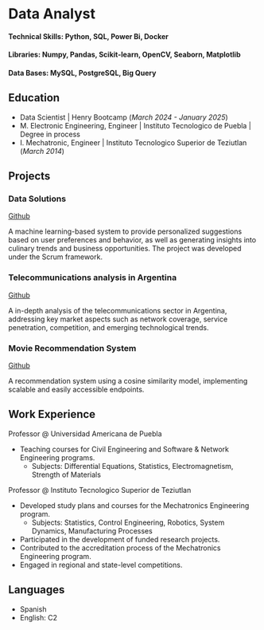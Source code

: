 # Data Analyst

#### Technical Skills: Python, SQL, Power Bi, Docker
#### Libraries: Numpy, Pandas, Scikit-learn, OpenCV, Seaborn, Matplotlib
#### Data Bases: MySQL, PostgreSQL, Big Query

## Education
- Data Scientist | Henry Bootcamp (_March 2024 - January 2025_)
- M. Electronic Engineering, Engineer | Instituto Tecnologico de Puebla | Degree in process 
- I. Mechatronic, Engineer | Instituto Tecnologico Superior de Teziutlan (_March 2014_)

## Projects
### Data Solutions
[Github](https://github.com/Jesus1Salas/restaurantguru)

A machine learning-based system to provide personalized suggestions based on user preferences and behavior, as well as generating insights into culinary trends and business opportunities. The project was developed under the Scrum framework.

### Telecommunications analysis in Argentina
[Github](https://github.com/Jesus1Salas/Telecomunicaciones)

A in-depth analysis of the telecommunications sector in Argentina, addressing key market aspects such as network coverage, service penetration, competition, and emerging technological trends.

### Movie Recommendation System
[Github](https://github.com/Jesus1Salas/sistema_recomendacion)

A recommendation system using a cosine similarity model, implementing scalable and easily accessible endpoints.

## Work Experience
Professor @ Universidad Americana de Puebla
- Teaching courses for Civil Engineering and Software & Network Engineering programs. 
    - Subjects: Differential Equations, Statistics, Electromagnetism, Strength of Materials

Professor @ Instituto Tecnologico Superior de Teziutlan
-	Developed study plans and courses for the Mechatronics Engineering program.
    -	Subjects: Statistics, Control Engineering, Robotics, System Dynamics, Manufacturing Processes
- Participated in the development of funded research projects.
- Contributed to the accreditation process of the Mechatronics Engineering program.
- Engaged in regional and state-level competitions.

## Languages
- Spanish
- English: C2
  
